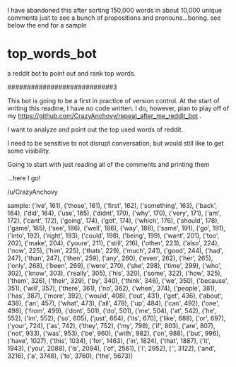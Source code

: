 I have abandoned this after sorting 150,000 words in about 10,000 unique comments just to see a bunch of propositions and pronouns...boring. see below the end for a sample

# top_words_bot
a reddit bot to point out and rank top words.

###########################3

This bot is going to be a first in practice of version control. At the start of writing this readme, I have no code written. I do, however, plan to play off of my https://github.com/CrazyAnchovy/repeat_after_me_reddit_bot .

I want to analyze and point out the top used words of reddit.

I need to be sensitive to not disrupt conversation, but would still like to get some visibility.

Going to start with just reading all of the comments and printing them

...here I go!

/u/CrazyAnchovy

sample:
('ive', 161), ('those', 161), ('first', 162), ('something', 163), ('back', 164), ('did', 164), ('use', 165), ('didnt', 170), ('why', 170), ('very', 171), ('am', 172), ('cant', 172), ('going', 174), ('got', 174), ('which', 176), ('should', 178), ('game', 185), ('see', 186), ('well', 186), ('way', 188), ('same', 191), ('go', 191), ('into', 192), ('right', 193), ('could', 198), ('being', 199), ('want', 201), ('too', 202), ('make', 204), ('youre', 211), ('still', 216), ('other', 223), ('also', 224), ('now', 225), ('him', 225), ('thats', 229), ('much', 241), ('good', 244), ('had', 247), ('than', 247), ('then', 259), ('any', 260), ('even', 262), ('her', 265), ('only', 268), ('been', 269), ('were', 270), ('she', 298), ('time', 299), ('who', 302), ('know', 303), ('really', 305), ('his', 320), ('some', 322), ('how', 325), ('them', 326), ('their', 329), ('by', 340), ('think', 346), ('we', 350), ('because', 351), ('will', 357), ('there', 361), ('no', 362), ('when', 374), ('people', 381), ('has', 387), ('more', 392), ('would', 408), ('out', 431), ('get', 436), ('about', 436), ('an', 457), ('what', 473), ('all', 478), ('up', 484), ('can', 492), ('one', 498), ('from', 499), ('dont', 501), ('do', 501), ('me', 504), ('at', 542), ('he', 552), ('im', 552), ('so', 605), ('just', 664), ('its', 670), ('like', 688), ('or', 697), ('your', 724), ('as', 742), ('they', 752), ('my', 798), ('if', 803), ('are', 807), ('not', 933), ('was', 953), ('be', 960), ('with', 982), ('on', 988), ('but', 996), ('have', 1027), ('this', 1034), ('for', 1463), ('in', 1824), ('that', 1887), ('it', 1943), ('you', 2088), ('is', 2094), ('of', 2561), ('i', 2952), ('', 3122), ('and', 3216), ('a', 3748), ('to', 3760), ('the', 5673)]
